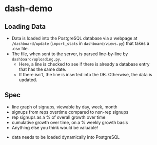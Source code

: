 # dash-demo

## Loading Data

- Data is loaded into the PostgreSQL database via a webpage at `/dashboard/update`
(`import_stats` in `dashboard/views.py`) that takes a .csv file.
- The file, when sent to the server, is parsed line-by-line by `dashboard/uploading.py`.
     - Here, a line is checked to see if there is already a database entry that has the same date.
     - If there isn't, the line is inserted into the DB. Otherwise, the data is updated.

## Spec

* line graph of signups, viewable by day, week, month
* signups from reps overtime compared to non-rep signups
* rep signups as a % of overall growth over time
* cumulative growth over time, on a % weekly growth basis
* Anything else you think would be valuable!

- data needs to be loaded dynamically into PostgreSQL